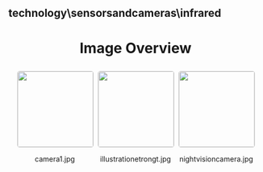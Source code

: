 ## technology\sensorsandcameras\infrared


<style>
    .image-gallery {
        display: flex;
        flex-wrap: wrap;
        gap: 10px;
        justify-content: center;
        padding: 10px;
    }
    .image-gallery img {
        width: 150px;
        height: auto;
        border: 1px solid #ddd;
        border-radius: 5px;
    }
    .image-gallery div {
        flex: 1 1 calc(33.333% - 20px); /* Three images per row on large screens */
        max-width: 150px;
        text-align: center;
    }
    @media (max-width: 768px) {
        .image-gallery div {
            flex: 1 1 calc(50% - 20px); /* Two images per row on medium screens */
        }
    }
    @media (max-width: 480px) {
        .image-gallery div {
            flex: 1 1 100%; /* One image per row on small screens */
        }
    }
</style>
<h1 style ="text-align: center;"> Image Overview </h1> <div class="image-gallery">
<div>
<img src="https://media.evkx.net/multimedia/technology/sensorsandcameras/infrared/camera1_st.jpg">
<p>camera1.jpg</p>
</div>
<div>
<img src="https://media.evkx.net/multimedia/technology/sensorsandcameras/infrared/illustrationetrongt_st.jpg">
<p>illustrationetrongt.jpg</p>
</div>
<div>
<img src="https://media.evkx.net/multimedia/technology/sensorsandcameras/infrared/nightvisioncamera_st.jpg">
<p>nightvisioncamera.jpg</p>
</div>
</div>
